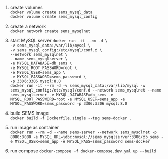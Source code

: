 1. create volumes  
`docker volume create sems_mysql_data`  
`docker volume create sems_mysql_config`

1. create a network  
`docker network create sems_mysqlnet`

1. start MySQL server
`docker run -it --rm -d \`  
`-v sems_mysql_data:/var/lib/mysql \`  
`-v sems_mysql_config:/etc/mysql/conf.d \`  
`--network sems_mysqlnet \`  
`--name sems_mysqlserver \`  
`-e MYSQL_DATABASE=db_sems \`  
`-e MYSQL_ROOT_PASSWORD=root \`  
`-e MYSQL_USER=sems_app \`  
`-e MYSQL_PASSWORD=sems_password \`  
`-p 3306:3306 mysql:8.0`  
`docker run -it --rm -d -v sems_mysql_data:/var/lib/mysql
-v sems_mysql_config:/etc/mysql/conf.d
--network sems_mysqlnet
--name sems_mysqlserver
-e MYSQL_DATABASE=db_sems
-e MYSQL_ROOT_PASSWORD=root
-e MYSQL_USER=sems_app
-e MYSQL_PASSWORD=sems_password
-p 3306:3306 mysql:8.0`  

1. build SEMS image  
`docker build -f Dockerfile.single --tag sems-docker .`

1. run image as container  
`docker run --rm -d
--name sems-server
--network sems_mysqlnet
-p 8080:8080
-e MYSQL_URL=jdbc:mysql://sems_mysqlserver:3306/db_sems
-e MYSQL_USER=sems_app
-e MYSQL_PASS=sems_password
sems-docker`

1. run compose
`docker-compose -f docker-compose.dev.yml up --build`